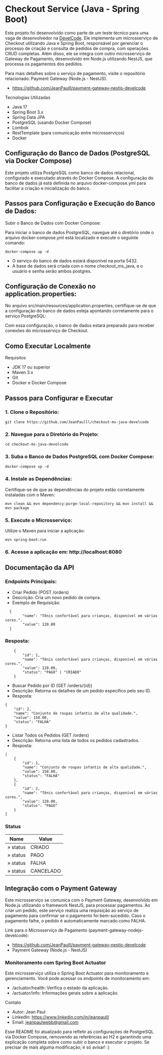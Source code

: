 # Checkout Service (Java - Spring Boot)

Este projeto foi desenvolvido como parte de um teste técnico para uma vaga de desenvolvedor na [DevelCode](https://www.develcode.com.br/). Ele implementa um microsserviço de Checkout utilizando Java e Spring Boot, responsável por gerenciar o processo de criação e consulta de pedidos de compra, com operações CRUD completas. Além disso, ele se integra com outro microsserviço de Gateway de Pagamento, desenvolvido em Node.js utilizando NestJS, que processa os pagamentos dos pedidos.

Para mais detalhes sobre o serviço de pagamento, visite o repositório relacionado: Payment Gateway (Node.js - NestJS).
- https://github.com/JeanPaulll/payment-gateway-nestjs-develcode

Tecnologias Utilizadas

- Java 17
- Spring Boot 3.x
- Spring Data JPA
- PostgreSQL (usando Docker Compose)
- Lombok
- RestTemplate (para comunicação entre microsserviços)
- Docker

## Configuração do Banco de Dados (PostgreSQL via Docker Compose)

Este projeto utiliza PostgreSQL como banco de dados relacional, configurado e executado através do Docker Compose. A configuração do banco de dados já está definida no arquivo docker-compose.yml para facilitar a criação e inicialização do banco.

## Passos para Configuração e Execução do Banco de Dados:
Subir o Banco de Dados com Docker Compose:

Para iniciar o banco de dados PostgreSQL, navegue até o diretório onde o arquivo docker-compose.yml está localizado e execute o seguinte comando:

	docker-compose up -d

- O serviço do banco de dados estará disponível na porta 5432.
- A base de dados será criada com o nome checkout_ms_java, e o usuário e senha serão ambos postgres.

## Configuração de Conexão no application.properties:
No arquivo src/main/resources/application.properties, certifique-se de que a configuração do banco de dados esteja apontando corretamente para o serviço PostgreSQL:

Com essa configuração, o banco de dados estará preparado para receber conexões do microsserviço de Checkout.

## Como Executar Localmente

Requisitos

- JDK 17 ou superior
- Maven 3.x
- Git
- Docker e Docker Compose

## Passos para Configurar e Executar

### 1.	Clone o Repositório:

    git clone https://github.com/JeanPaulll/checkout-ms-java-develcode


### 2.	Navegue para o Diretório do Projeto:

    cd checkout-ms-java-develcode


### 3.	Suba o Banco de Dados PostgreSQL com Docker Compose:

    docker-compose up -d


### 4.	Instale as Dependências:
Certifique-se de que as dependências do projeto estão corretamente instaladas com o Maven:

    mvn clean && mvn dependency:purge-local-repository && mvn install && mvn package

### 5.	Execute o Microsserviço:
Utilize o Maven para iniciar a aplicação:

    mvn spring-boot:run

### 6.	Acesse a aplicação em: http://localhost:8080

## Documentação da API

### Endpoints Principais:

  - Criar Pedido (POST /orders)
  - Descrição: Cria um novo pedido de compra.
  - Exemplo de Requisição:

```
  {
        "name": "Tênis confortável para crianças, disponível em várias cores.",
        "value": 120.00
  }
```

### Resposta:
```
    {
        "id": 1,
        "name": "Tênis confortável para crianças, disponível em várias cores.",
        "value": 120.00,
        "status": "PAGO" | "CRIADO"
    }
```

- Buscar Pedido por ID (GET /orders/{id})
- Descrição: Retorna os detalhes de um pedido específico pelo seu ID.
- Resposta:

```
{
    "id": 2,
    "name": "Conjunto de roupas infantis de alta qualidade.",
    "value": 150.00,
    "status": "FALHA"
}
```

- Listar Todos os Pedidos (GET /orders)
- Descrição: Retorna uma lista de todos os pedidos cadastrados.
- Resposta:

```
[
    {
        "id": 1,
        "name": "Conjunto de roupas infantis de alta qualidade.",
        "value": 150.00,
        "status": "FALHA"
    },
    {
        "id": 2,
        "name": "Tênis confortável para crianças, disponível em várias cores.",
        "value": 120.00,
        "status": "PAGO"
    }
]
```

### Status

|Name|Value|
|---|---|
|» status|CRIADO|
|» status|PAGO|
|» status|FALHA|
|» status|CANCELADO|

## Integração com o Payment Gateway

Este microsserviço se comunica com o Payment Gateway, desenvolvido em Node.js utilizando o framework NestJS, para processar pagamentos. Ao criar um pedido, este serviço realiza uma requisição ao serviço de pagamento para confirmar se o pagamento foi bem-sucedido. Caso o pagamento falhe, o pedido é automaticamente marcado como FALHA.

Link para o Microsserviço de Pagamento (payment-gateway-nodejs-develcode):

 - https://github.com/JeanPaulll/payment-gateway-nestjs-develcode
 - Payment Gateway (Node.js - NestJS)

### Monitoramento com Spring Boot Actuator

Este microsserviço utiliza o Spring Boot Actuator para monitoramento e gerenciamento. Você pode acessar os endpoints de monitoramento em:

- /actuator/health: Verifica o estado da aplicação.
- /actuator/info: Informações gerais sobre a aplicação.

Contato

- Autor: Jean Paul
- LinkedIn: https://www.linkedin.com/in/jeanpaull/
- Email: jeanpaulwebb@gmail.com

Esse README foi atualizado para refletir as configurações de PostgreSQL via Docker Compose, removendo as referências ao H2 e garantindo uma explicação completa sobre como subir o banco e executar o projeto. Se precisar de mais alguma modificação, é só avisar! :)

